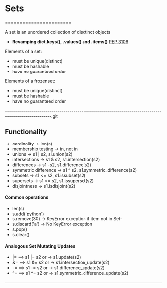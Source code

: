 # Sets
=======================


A set is an unordered collection of disctinct objects
- **Revamping dict.keys(), .values() and .items()** [PEP 3106](https://www.python.org/dev/peps/pep-3106/)

Elements of a set:

- must be unique(distinct)
- must be hashable
- have no guaranteed order

Elements of a frozenset:

- must be unique(distinct)
- must be hashable
- have no guaranteed order


-----------------------------------------------------------------------------------------------------.git 

## Functionality 

* cardinality -> len(s)
* membership testing -> in, not in
* unions -> s1 | s2, si.union(s2)
* intersections -> s1 & s2, s1.intersection(s2)
* differences -> s1 -s2, s1.difference(s2)
* symmetric difference -> s1 ^ s2, s1.symmetric_difference(s2)
* subsets -> s1 <= s2, s1.issubset(s2)
* supersets -> s1 >= s2, s1.issuperset(s2)
* disjointness -> s1.isdisjoint(s2)


#### Common operations

- len(s)
- s.add('python')
- s.remove(30) -> KeyError exception if item not in Set-
- s.discard('a') -> No KeyError exception
- s.pop()
- s.clear()

#### Analogous Set Mutating Updates

* |=  ==> s1 |= s2 or -> s1.update(s2)
* &= ==> s1 &= s2 or -> s1.intersection_update(s2) 
* -= ==> s1 -= s2 or -> s1.difference_update(s2) 
* ^= ==> s1 ^= s2 or -> s1.symmetric_difference_update(s2) 


### 

-----------------------------------------------------------------------------------------------------